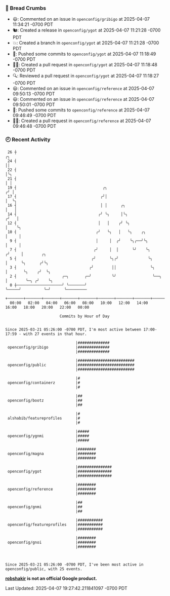 ### 🍞 Bread Crumbs

 * 😃: Commented on an issue in `openconfig/gribigo` at 2025-04-07 11:34:21 -0700 PDT
 * 🐿: Created a release in `openconfig/ygot` at 2025-04-07 11:21:28 -0700 PDT
 * 💥: Created a branch in `openconfig/ygot` at 2025-04-07 11:21:28 -0700 PDT
 * 🚢: Pushed some commits to `openconfig/ygot` at 2025-04-07 11:18:49 -0700 PDT
 * ✍🏼: Created a pull request in `openconfig/ygot` at 2025-04-07 11:18:48 -0700 PDT
 * 🔍: Reviewed a pull request in  `openconfig/ygot` at 2025-04-07 11:18:27 -0700 PDT
 * 😃: Commented on an issue in `openconfig/reference` at 2025-04-07 09:50:13 -0700 PDT
 * 😃: Commented on an issue in `openconfig/reference` at 2025-04-07 09:50:01 -0700 PDT
 * 🚢: Pushed some commits to `openconfig/reference` at 2025-04-07 09:46:49 -0700 PDT
 * ✍🏼: Created a pull request in `openconfig/reference` at 2025-04-07 09:46:48 -0700 PDT

### 🕘 Recent Activity
```
 26 ┼                                                                        ╭╮
 24 ┤                                                                        ││
 22 ┤                                                                        │╰╮
 21 ┤                                                                        │ │
 19 ┤                                      ╭╮                               ╭╯ │
 17 ┤                                     ╭╯│                               │  ╰╮
 16 ┤                                     │ │      ╭╮                       │   │
 14 ┤                                    ╭╯ ╰╮     │╰╮                     ╭╯   │
 12 ┤                                    │   │    ╭╯ ╰╮                    │    ╰╮
 10 ┤                                   ╭╯   ╰╮   │   ╰╮    ╭╮             │     │
  9 ┤                                   │     │  ╭╯    ╰╮╭──╯╰╮            │     │
  7 ┤                                  ╭╯     │  │      ╰╯    ╰╮          ╭╯     │        ╭╮
  5 ┤                                 ╭╯      ╰╮╭╯             ╰╮         │      ╰╮      ╭╯╰╮
  3 ┤                                ╭╯        ││               ╰╮        │       ╰╮    ╭╯  ╰╮
  2 ┤                    ╭─╮       ╭─╯         ╰╯                ╰──╮     │        ╰─╮ ╭╯    ╰╮
  0 ┼────────────────────╯ ╰───────╯                                ╰─────╯          ╰─╯      ╰─────────
    +───────+───────+───────+───────+───────+───────+───────+───────+───────+───────+───────+───────+────
  00:00   02:00   04:00   06:00   08:00   10:00   12:00   14:00   16:00   18:00   20:00   22:00   00:00   

						Commits by Hour of Day


Since 2025-03-21 05:26:00 -0700 PDT, I'm most active between 17:00-17:59 - with 27 events in that hour.

```



```
                               |##############
 openconfig/gribigo            |##############
                               |##############

                               |#########################
 openconfig/public             |#########################
                               |#########################

                               |#
 openconfig/containerz         |#
                               |#

                               |##
 openconfig/bootz              |##
                               |##

                               |#
 alshabib/featureprofiles      |#
                               |#

                               |#####
 openconfig/ygnmi              |#####
                               |#####

                               |########
 openconfig/magna              |########
                               |########

                               |###############
 openconfig/ygot               |###############
                               |###############

                               |########
 openconfig/reference          |########
                               |########

                               |##
 openconfig/gnmi               |##
                               |##

                               |###########
 openconfig/featureprofiles    |###########
                               |###########

                               |########
 openconfig/gnoi               |########
                               |########



Since 2025-03-21 05:26:00 -0700 PDT, I've been most active in openconfig/public, with 25 events.

```
**[robshakir](mailto:robjs@google.com) is not an official Google product.**  


Last Updated: 2025-04-07 19:27:42.211841097 -0700 PDT

